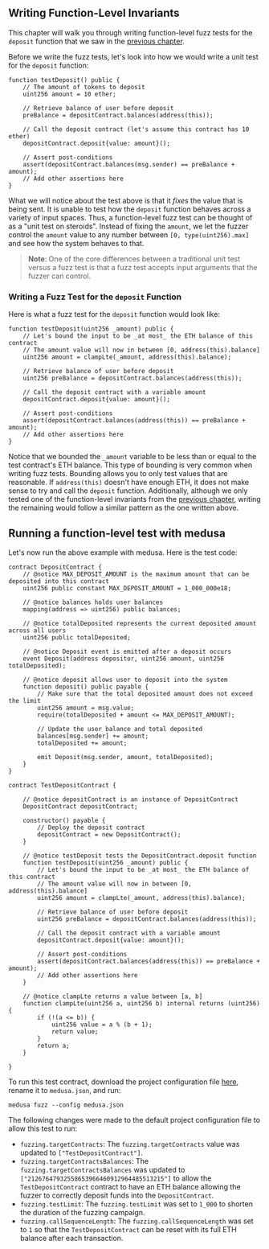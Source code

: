 ## Writing Function-Level Invariants

This chapter will walk you through writing function-level fuzz tests for the `deposit` function that we saw in the [previous chapter](./invariants.md#function-level-invariants).

Before we write the fuzz tests, let's look into how we would write a unit test for the `deposit` function:

```solidity
function testDeposit() public {
    // The amount of tokens to deposit
    uint256 amount = 10 ether;

    // Retrieve balance of user before deposit
    preBalance = depositContract.balances(address(this));

    // Call the deposit contract (let's assume this contract has 10 ether)
    depositContract.deposit{value: amount}();

    // Assert post-conditions
    assert(depositContract.balances(msg.sender) == preBalance + amount);
    // Add other assertions here
}
```

What we will notice about the test above is that it _fixes_ the value that is being sent. It is unable to test how the
`deposit` function behaves across a variety of input spaces. Thus, a function-level fuzz test can be thought of as a
"unit test on steroids". Instead of fixing the `amount`, we let the fuzzer control the `amount` value to any number between
`[0, type(uint256).max]` and see how the system behaves to that.

> **Note**: One of the core differences between a traditional unit test versus a fuzz test is that a fuzz test accepts input arguments that the fuzzer can control.

### Writing a Fuzz Test for the `deposit` Function

Here is what a fuzz test for the `deposit` function would look like:

```solidity
function testDeposit(uint256 _amount) public {
    // Let's bound the input to be _at most_ the ETH balance of this contract
    // The amount value will now in between [0, address(this).balance]
    uint256 amount = clampLte(_amount, address(this).balance);

    // Retrieve balance of user before deposit
    uint256 preBalance = depositContract.balances(address(this));

    // Call the deposit contract with a variable amount
    depositContract.deposit{value: amount}();

    // Assert post-conditions
    assert(depositContract.balances(address(this)) == preBalance + amount);
    // Add other assertions here
}
```

Notice that we bounded the `_amount` variable to be less than or equal to the test contract's ETH balance.
This type of bounding is very common when writing fuzz tests. Bounding allows you to only test values that are reasonable.
If `address(this)` doesn't have enough ETH, it does not make sense to try and call the `deposit` function. Additionally,
although we only tested one of the function-level invariants from the [previous chapter](./invariants.md), writing the remaining
would follow a similar pattern as the one written above.

## Running a function-level test with medusa

Let's now run the above example with medusa. Here is the test code:

```solidity
contract DepositContract {
    // @notice MAX_DEPOSIT_AMOUNT is the maximum amount that can be deposited into this contract
    uint256 public constant MAX_DEPOSIT_AMOUNT = 1_000_000e18;

    // @notice balances holds user balances
    mapping(address => uint256) public balances;

    // @notice totalDeposited represents the current deposited amount across all users
    uint256 public totalDeposited;

    // @notice Deposit event is emitted after a deposit occurs
    event Deposit(address depositor, uint256 amount, uint256 totalDeposited);

    // @notice deposit allows user to deposit into the system
    function deposit() public payable {
        // Make sure that the total deposited amount does not exceed the limit
        uint256 amount = msg.value;
        require(totalDeposited + amount <= MAX_DEPOSIT_AMOUNT);

        // Update the user balance and total deposited
        balances[msg.sender] += amount;
        totalDeposited += amount;

        emit Deposit(msg.sender, amount, totalDeposited);
    }
}

contract TestDepositContract {

    // @notice depositContract is an instance of DepositContract
    DepositContract depositContract;

    constructor() payable {
        // Deploy the deposit contract
        depositContract = new DepositContract();
    }

    // @notice testDeposit tests the DepositContract.deposit function
    function testDeposit(uint256 _amount) public {
        // Let's bound the input to be _at most_ the ETH balance of this contract
        // The amount value will now in between [0, address(this).balance]
        uint256 amount = clampLte(_amount, address(this).balance);

        // Retrieve balance of user before deposit
        uint256 preBalance = depositContract.balances(address(this));

        // Call the deposit contract with a variable amount
        depositContract.deposit{value: amount}();

        // Assert post-conditions
        assert(depositContract.balances(address(this)) == preBalance + amount);
        // Add other assertions here
    }

    // @notice clampLte returns a value between [a, b]
    function clampLte(uint256 a, uint256 b) internal returns (uint256) {
        if (!(a <= b)) {
            uint256 value = a % (b + 1);
            return value;
        }
        return a;
    }

}
```

To run this test contract, download the project configuration file [here](../static/function_level_testing_medusa.json),
rename it to `medusa.json`, and run:

```
medusa fuzz --config medusa.json
```

The following changes were made to the default project configuration file to allow this test to run:

- `fuzzing.targetContracts`: The `fuzzing.targetContracts` value was updated to `["TestDepositContract"]`.
- `fuzzing.targetContractsBalances`: The `fuzzing.targetContractsBalances` was updated to `["21267647932558653966460912964485513215"]`
  to allow the `TestDepositContract` contract to have an ETH balance allowing the fuzzer to correctly deposit funds into the
  `DepositContract`.
- `fuzzing.testLimit`: The `fuzzing.testLimit` was set to `1_000` to shorten the duration of the fuzzing campaign.
- `fuzzing.callSequenceLength`: The `fuzzing.callSequenceLength` was set to `1` so that the `TestDepositContract` can be
  reset with its full ETH balance after each transaction.
